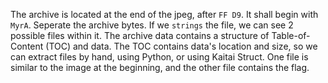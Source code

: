 The archive is located at the end of the jpeg, after `FF D9`. It shall begin
with `MyrA`. Seperate the archive bytes. If we `strings` the file,
we can see 2 possible files within it. The archive data contains a structure
of Table-of-Content (TOC) and data. The TOC contains data's location and size,
so we can extract files by hand, using Python, or using Kaitai Struct. One file
is similar to the image at the beginning, and the other file contains the flag.